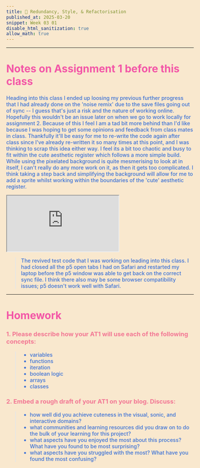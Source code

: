 ```yaml
---
title: 🎀 Redundancy, Style, & Refactorisation
published_at: 2025-03-20
snippet: Week 03 01
disable_html_sanitization: true
allow_math: true
---
```


<style>
    .markdown-body {background-color:#F9E8CE;}
  html {background-color:#F9E8CE;}
  h1 {color:#F356A7;}
  h3, h4 {color:#F27794;}
  p, pre, ul {color:#3A6FD7; font-weight:500;}
  a {color:#C7C3FC}
</style>

---

# Notes on Assignment 1 before this class

Heading into this class I ended up loosing my previous further progress that I had already done on the 'noise remix' due to the save files going out of sync -- I guess that's just a risk and the nature of working online. Hopefully this wouldn't be an issue later on when we go to work locally for assignment 2. Because of this I feel I am a tad bit more behind than I'd like because I was hoping to get some opinions and feedback from class mates in class. Thankfully it'll be easy for me to re-write the code again after class since I've already re-written it so many times at this point, and I was thinking to scrap this idea either way. I feel its a bit too chaotic and busy to fit within the cute aesthetic register which follows a more simple build. While using the pixelated background is quite mesmerising to look at in itself, I can't really do any more work on it, as then it gets too complicated. I think taking a step back and simplifying the background will allow for me to add a sprite whilst working within the boundaries of the 'cute' aesthetic register.

<iframe id="w0301-00" src="https://editor.p5js.org/sams4m/full/meCENVtAm"></iframe>

<script type="module">
const iframe = document.getElementById (`w0301-00`)
iframe.width = iframe.parentNode.scrollWidth
iframe.height = iframe.width * 9 / 16 + 42
</script>

> The revived test code that I was working on leading into this class. I had closed all the p5 open tabs I had on Safari and restarted my laptop before the p5 window was able to get back on the correct sync file. I think there also may be some browser compatibility issues; p5 doesn't work well with Safari.

---

# Homework

### 1. Please describe how your AT1 will use each of the following concepts:

> - variables
> - functions
> - iteration
> - boolean logic
> - arrays
> - classes

### 2. Embed a rough draft of your AT1 on your blog. Discuss:

> - how well did you achieve cuteness in the visual, sonic, and interactive domains?
> - what communities and learning resources did you draw on to do the bulk of your learning for this project?
> - what aspects have you enjoyed the most about this process? What have you found to be most surprising?
> - what aspects have you struggled with the most? What have you found the most confusing?
